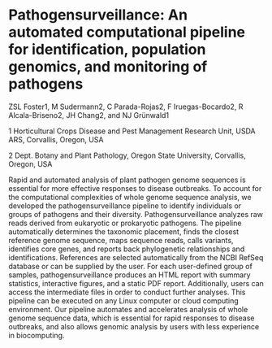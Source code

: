 # Pathogensurveillance: An automated computational pipeline for identification, population genomics, and monitoring of pathogens

ZSL Foster1, M Sudermann2, C Parada-Rojas2, F Iruegas-Bocardo2, R Alcala-Briseno2, JH Chang2, and NJ Grünwald1

1 Horticultural Crops Disease and Pest Management Research Unit, USDA ARS, Corvallis, Oregon, USA

2 Dept. Botany and Plant Pathology, Oregon State University, Corvallis, Oregon, USA

Rapid and automated analysis of plant pathogen genome sequences is essential for more effective responses to disease outbreaks. To account for the computational complexities of whole genome sequence analysis, we developed the pathogensurveillance pipeline to identify individuals or groups of pathogens and their diversity. Pathogensurveillance analyzes raw reads derived from eukaryotic or prokaryotic pathogens. The pipeline automatically determines the taxonomic placement, finds the closest reference genome sequence, maps sequence reads, calls variants, identifies core genes, and reports back phylogenetic relationships and identifications. References are selected automatically from the NCBI RefSeq database or can be supplied by the user. For each user-defined group of samples, pathogensurveillance produces an HTML report with summary statistics, interactive figures, and a static PDF report. Additionally, users can access the intermediate files in order to conduct further analyses. This pipeline can be executed on any Linux computer or cloud computing environment. Our pipeline automates and accelerates analysis of whole genome sequence data, which is essential for rapid responses to disease outbreaks, and also allows genomic analysis by users with less experience in biocomputing.
